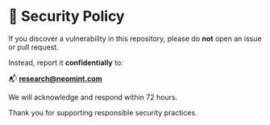 # 🔐 Security Policy

If you discover a vulnerability in this repository, please do **not** open an issue or pull request.

Instead, report it **confidentially** to:

📬 **research@neomint.com**

We will acknowledge and respond within 72 hours.

Thank you for supporting responsible security practices.
